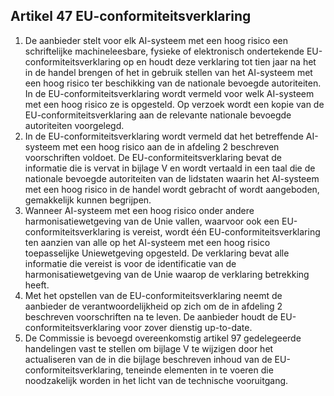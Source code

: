 ## Artikel 47 EU-conformiteitsverklaring

1. De aanbieder stelt voor elk AI-systeem met een hoog risico een schriftelijke machineleesbare, fysieke of elektronisch ondertekende EU-conformiteitsverklaring op en houdt deze verklaring tot tien jaar na het in de handel brengen of het in gebruik stellen van het AI-systeem met een hoog risico ter beschikking van de nationale bevoegde autoriteiten. In de EU-conformiteitsverklaring wordt vermeld voor welk AI-systeem met een hoog risico ze is opgesteld. Op verzoek wordt een kopie van de EU-conformiteitsverklaring aan de relevante nationale bevoegde autoriteiten voorgelegd.
2. In de EU-conformiteitsverklaring wordt vermeld dat het betreffende AI-systeem met een hoog risico aan de in afdeling 2 beschreven voorschriften voldoet. De EU-conformiteitsverklaring bevat de informatie die is vervat in bijlage V en wordt vertaald in een taal die de nationale bevoegde autoriteiten van de lidstaten waarin het AI-systeem met een hoog risico in de handel wordt gebracht of wordt aangeboden, gemakkelijk kunnen begrijpen.
3. Wanneer AI-systeem met een hoog risico onder andere harmonisatiewetgeving van de Unie vallen, waarvoor ook een EU-conformiteitsverklaring is vereist, wordt één EU-conformiteitsverklaring ten aanzien van alle op het AI-systeem met een hoog risico toepasselijke Uniewetgeving opgesteld. De verklaring bevat alle informatie die vereist is voor de identificatie van de harmonisatiewetgeving van de Unie waarop de verklaring betrekking heeft.
4. Met het opstellen van de EU-conformiteitsverklaring neemt de aanbieder de verantwoordelijkheid op zich om de in afdeling 2 beschreven voorschriften na te leven. De aanbieder houdt de EU-conformiteitsverklaring voor zover dienstig up-to-date.
5. De Commissie is bevoegd overeenkomstig artikel 97 gedelegeerde handelingen vast te stellen om bijlage V te wijzigen door het actualiseren van de in die bijlage beschreven inhoud van de EU-conformiteitsverklaring, teneinde elementen in te voeren die noodzakelijk worden in het licht van de technische vooruitgang.
